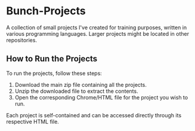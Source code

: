 # Bunch-Projects

A collection of small projects I've created for training purposes, written in various programming languages. Larger projects might be located in other repositories.

## How to Run the Projects

To run the projects, follow these steps:

1. Download the main zip file containing all the projects.
2. Unzip the downloaded file to extract the contents.
3. Open the corresponding Chrome/HTML file for the project you wish to run.

Each project is self-contained and can be accessed directly through its respective HTML file.
